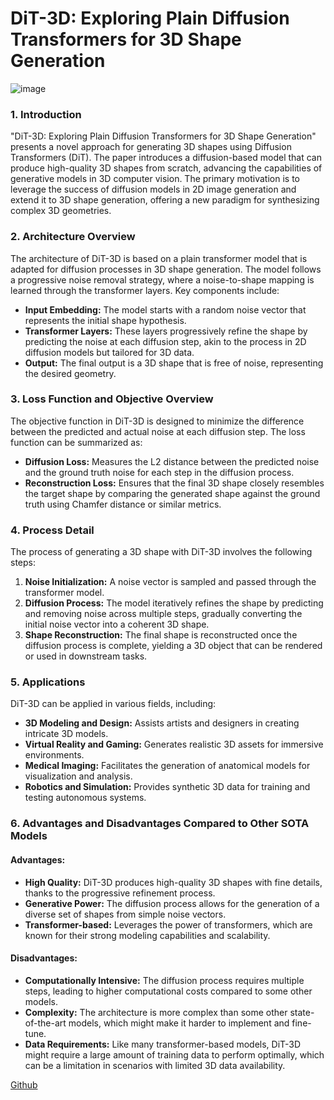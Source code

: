 # DiT-3D: Exploring Plain Diffusion Transformers for 3D Shape Generation

![image](https://github.com/user-attachments/assets/a78c334c-e6fe-4c0c-a63c-a8127393f791)

### 1. Introduction

"DiT-3D: Exploring Plain Diffusion Transformers for 3D Shape Generation" presents a novel approach for generating 3D shapes using Diffusion Transformers (DiT). The paper introduces a diffusion-based model that can produce high-quality 3D shapes from scratch, advancing the capabilities of generative models in 3D computer vision. The primary motivation is to leverage the success of diffusion models in 2D image generation and extend it to 3D shape generation, offering a new paradigm for synthesizing complex 3D geometries.

### 2. Architecture Overview

The architecture of DiT-3D is based on a plain transformer model that is adapted for diffusion processes in 3D shape generation. The model follows a progressive noise removal strategy, where a noise-to-shape mapping is learned through the transformer layers. Key components include:

- **Input Embedding:** The model starts with a random noise vector that represents the initial shape hypothesis.
- **Transformer Layers:** These layers progressively refine the shape by predicting the noise at each diffusion step, akin to the process in 2D diffusion models but tailored for 3D data.
- **Output:** The final output is a 3D shape that is free of noise, representing the desired geometry.

### 3. Loss Function and Objective Overview

The objective function in DiT-3D is designed to minimize the difference between the predicted and actual noise at each diffusion step. The loss function can be summarized as:

- **Diffusion Loss:** Measures the L2 distance between the predicted noise and the ground truth noise for each step in the diffusion process.
- **Reconstruction Loss:** Ensures that the final 3D shape closely resembles the target shape by comparing the generated shape against the ground truth using Chamfer distance or similar metrics.

### 4. Process Detail

The process of generating a 3D shape with DiT-3D involves the following steps:

1. **Noise Initialization:** A noise vector is sampled and passed through the transformer model.
2. **Diffusion Process:** The model iteratively refines the shape by predicting and removing noise across multiple steps, gradually converting the initial noise vector into a coherent 3D shape.
3. **Shape Reconstruction:** The final shape is reconstructed once the diffusion process is complete, yielding a 3D object that can be rendered or used in downstream tasks.

### 5. Applications

DiT-3D can be applied in various fields, including:

- **3D Modeling and Design:** Assists artists and designers in creating intricate 3D models.
- **Virtual Reality and Gaming:** Generates realistic 3D assets for immersive environments.
- **Medical Imaging:** Facilitates the generation of anatomical models for visualization and analysis.
- **Robotics and Simulation:** Provides synthetic 3D data for training and testing autonomous systems.

### 6. Advantages and Disadvantages Compared to Other SOTA Models

#### Advantages:
- **High Quality:** DiT-3D produces high-quality 3D shapes with fine details, thanks to the progressive refinement process.
- **Generative Power:** The diffusion process allows for the generation of a diverse set of shapes from simple noise vectors.
- **Transformer-based:** Leverages the power of transformers, which are known for their strong modeling capabilities and scalability.

#### Disadvantages:
- **Computationally Intensive:** The diffusion process requires multiple steps, leading to higher computational costs compared to some other models.
- **Complexity:** The architecture is more complex than some other state-of-the-art models, which might make it harder to implement and fine-tune.
- **Data Requirements:** Like many transformer-based models, DiT-3D might require a large amount of training data to perform optimally, which can be a limitation in scenarios with limited 3D data availability.

[Github](https://github.com/DiT-3D/DiT-3D)
